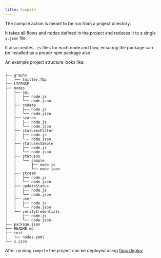 ```yaml
---
title: Compile
---
```


The compile action is meant to be run from a project directory.

It takes all flows and nodes defined in the project and reduces it to a single `x.json` file.

It also creates `.js` files for each node and flow, ensuring the package can be installed as a proper npm package also.

An example project structure looks like:
```
.
├── graphs
│   └── twitter.fbp
├── LICENSE
├── nodes
│   ├── api
│   │   ├── node.js
│   │   └── node.json
│   ├── onData
│   │   ├── node.js
│   │   └── node.json
│   ├── search
│   │   ├── node.js
│   │   └── node.json
│   ├── statusesFilter
│   │   ├── node.js
│   │   └── node.json
│   ├── statusesSample
│   │   ├── node.js
│   │   └── node.json
│   ├── statusus
│   │   └── sample
│   │       ├── node.js
│   │       └── node.json
│   ├── stream
│   │   ├── node.js
│   │   └── node.json
│   ├── updateStatus
│   │   ├── node.js
│   │   └── node.json
│   ├── user
│   │   ├── node.js
│   │   └── node.json
│   └── verifyCredentials
│       ├── node.js
│       └── node.json
├── package.json
├── README.md
├── test
│   └── nodes.yaml
└── x.json
```

After running `compile` the project can be deployed using [fbpx deploy](https://docs.fbpx.io/docs/fbpx/deploy)
